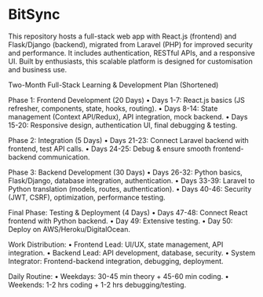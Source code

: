 # BitSync
This repository hosts a full-stack web app with React.js (frontend) and Flask/Django (backend), migrated from Laravel (PHP) for improved security and performance. It includes authentication, RESTful APIs, and a responsive UI. Built by enthusiasts, this scalable platform is designed for customisation and business use.

Two-Month Full-Stack Learning & Development Plan (Shortened)

Phase 1: Frontend Development (20 Days)
	•	Days 1-7: React.js basics (JS refresher, components, state, hooks, routing).
	•	Days 8-14: State management (Context API/Redux), API integration, mock backend.
	•	Days 15-20: Responsive design, authentication UI, final debugging & testing.

Phase 2: Integration (5 Days)
	•	Days 21-23: Connect Laravel backend with frontend, test API calls.
	•	Days 24-25: Debug & ensure smooth frontend-backend communication.

Phase 3: Backend Development (30 Days)
	•	Days 26-32: Python basics, Flask/Django, database integration, authentication.
	•	Days 33-39: Laravel to Python translation (models, routes, authentication).
	•	Days 40-46: Security (JWT, CSRF), optimization, performance testing.

Final Phase: Testing & Deployment (4 Days)
	•	Days 47-48: Connect React frontend with Python backend.
	•	Day 49: Extensive testing.
	•	Day 50: Deploy on AWS/Heroku/DigitalOcean.

Work Distribution:
	•	Frontend Lead: UI/UX, state management, API integration.
	•	Backend Lead: API development, database, security.
	•	System Integrator: Frontend-backend integration, debugging, deployment.

Daily Routine:
	•	Weekdays: 30-45 min theory + 45-60 min coding.
	•	Weekends: 1-2 hrs coding + 1-2 hrs debugging/testing.
